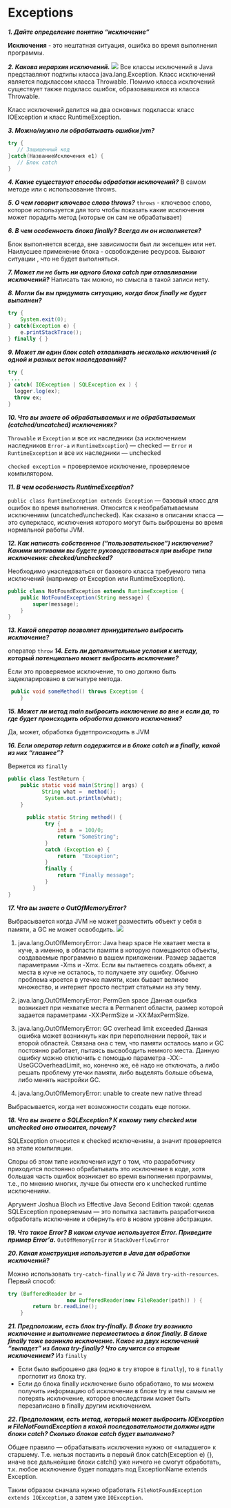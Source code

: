 Exceptions
===========

***1. Дайте определение понятию “исключение”***

**Исключения** - это нештатная ситуация, ошибка во время выполнения программы.

***2. Какова иерархия исключений.***
![](https://cloud.githubusercontent.com/assets/18701152/15581283/4c2f5348-2374-11e6-8fd2-e4de02d2c389.png)
Все классы исключений в Java представляют подтипы класса java.lang.Exception. Класс исключений является подклассом класса Throwable. Помимо класса исключений существует также подкласс ошибок, образовавшихся из класса Throwable.

Класс исключений делится на два основных подкласса: класс IOException и класс RuntimeException.

***3. Можно/нужно ли обрабатывать ошибки jvm?***

```java
try {
   // Защищенный код
}catch(НазваниеИсключения e1) {
   // Блок catch
}
```

***4. Какие существуют способы обработки исключений?***
В самом методе или с использование throws.


***5. О чем говорит ключевое слово throws?***
`throws` - ключевое слово, которое используется для того чтобы показать какие исключения может порадить метод (которые он сам не обрабатывает)

***6. В чем особенность блока finally? Всегда ли он исполняется?***

Блок выполняется всегда, вне зависимости был ли эксепшен или нет. Наилусшее применение блока - освобождение ресурсов. Бывают ситуации , что не будет выполняться.

***7. Может ли не быть ни одного блока catch при отлавливании исключений?***
Написать так можно, но смысла в такой записи нету.

***8. Могли бы вы придумать ситуацию, когда блок finally не будет выполнен?***
```java
try { 
    System.exit(0); 
} catch(Exception e) { 
    e.printStackTrace(); 
} finally { }
```
***9. Может ли один блок catch отлавливать несколько исключений (с одной и разных веток наследований)?***
```java
try {  
 ... 
} catch( IOException | SQLException ex ) {  
  logger.log(ex); 
  throw ex; 
}
```

***10. Что вы знаете об обрабатываемых и не обрабатываемых (catched/uncatched) исключениях?***

`Throwable` и `Exception` и все их наследники (за исключением наследников `Error-а` и `RuntimeException`) — checked
— `Error` и `RuntimeException` и все их наследники — unchecked

`checked exception` = проверяемое исключение, проверяемое компилятором.

***11. В чем особенность RuntimeException?***

`public class RuntimeException extends Exception` — базовый класс для ошибок во время выполнения. Относится к необрабатываемым исключениям (uncatched\unchecked). Как сказано в описании класса — это суперкласс, исключения которого могут быть выброшены во время нормальной работы JVM.

***12. Как написать собственное (“пользовательское”) исключение? Какими мотивами вы будете руководствоваться при выборе типа исключения: checked/unchecked?***

Необходимо унаследоваться от базового класса требуемого типа исключений (например от Exception или RuntimeException).
```java
public class NotFoundException extends RuntimeException {
    public NotFoundException(String message) {
        super(message);
    }
}
```


***13. Какой оператор позволяет принудительно выбросить исключение?***

оператор `throw`
***14. Есть ли дополнительные условия к методу, который потенциально может выбросить исключение?***

Если это проверяемое исключение, то оно должно быть задекларировано в сигнатуре метода.

```java
 public void someMethod() throws Exception {
    }
```
***15. Может ли метод main выбросить исключение во вне и если да, то где будет происходить обработка данного исключения?***

Да, может, обработка будетпроисходить в JVM

***16. Если оператор return содержится и в блоке catch и в finally, какой из них “главнее”?***

Вернется из `finally`

```java
public class TestReturn {
	public static void main(String[] args) {
		   String what =  method();
	        System.out.println(what);
	}
	
	  public static String method() {
	        try {
	        	int a  = 100/0;
	            return "SomeString";
	        } 
	        catch (Exception e) {
	        	return  "Exception";
	        }
	        finally {
	            return "Finally message";
	        }
	    }
}
```

***17. Что вы знаете о OutOfMemoryError?***

Выбрасывается когда JVM не может разместить объект у себя в памяти, а GC  не может освободить. 
![](http://javastudy.ru/wp-content/uploads/2016/01/outOfMemoryTypes-300x84.png)

1. java.lang.OutOfMemoryError: Java heap space
Не хватает места в куче, а именно, в области памяти в которую помещаются объекты, создаваемые программно в вашем приложении. Размер задается параметрами -Xms и -Xmx. Если вы пытаетесь создать объект, а места в куче не осталось, то получаете эту ошибку. Обычно проблема кроется в утечке памяти, коих бывает великое множество, и интернет просто пестрит статьями на эту тему.

2. java.lang.OutOfMemoryError: PermGen space
Данная ошибка возникает при нехватке места в Permanent области, размер которой задается параметрами -XX:PermSize и -XX:MaxPermSize.

3. java.lang.OutOfMemoryError: GC overhead limit exceeded
Данная ошибка может возникнуть как при переполнении первой, так и второй областей. Связана она с тем, что памяти осталось мало и GC постоянно работает, пытаясь высвободить немного места. Данную ошибку можно отключить с помощью параметра -XX:-UseGCOverheadLimit, но, конечно же, её надо не отключать, а либо решать проблему утечки памяти, либо выделять больше объема, либо менять настройки GC.

4. java.lang.OutOfMemoryError: unable to create new native thread

Выбрасывается, когда нет возможности создать еще потоки.

***18. Что вы знаете о SQLException? К какому типу checked или unchecked оно относится, почему?***

SQLException относится к checked исключениям, а значит проверяется на этапе компиляции.

Споры об этом типе исключения идут о том, что разработчику приходится постоянно обрабатывать это исключение в коде, хотя большая часть ошибок возникает во время выполнения программы, т.е., по мнению многих, лучше бы отнести его к unchecked runtime исключениям.

Аргумент Joshua Bloch из Effective Java Second Edition такой: сделав SQLException проверяемым — это попытка заставить разработчиков обработать исключение и обернуть его в новом уровне абстракции.

***19. Что такое Error? В каком случае используется Error. Приведите пример Error’а.***
`OutOfMemoryError` и `StackOverflowError`

***20. Какая конструкция используется в Java для обработки исключений?***

Можно использовать `try-catch-finally` и c 7й Java `try-with-resources`. Первый способ:
```java
try (BufferedReader br =
                   new BufferedReader(new FileReader(path)) ) {
        return br.readLine();
    }
```

***21. Предположим, есть блок try-finally. В блоке try возникло исключение и выполнение переместилось в блок finally. В блоке finally тоже возникло исключение. Какое из двух исключений “выпадет” из блока try-finally? Что случится со вторым исключением?***
Из `finally` 
+ Если было выброшено два (одно в `try` второе в `finally`), то в `finally` проглотит из блока try.
+ Если до блока finally исключение было обработано, то мы можем получить информацию об исключении в блоке try и тем самым не потерять исключение, которое впоследствии может быть перезаписано в finally другим исключением. 

***22. Предположим, есть метод, который может выбросить IOException и FileNotFoundException в какой последовательности должны идти блоки catch? Сколько блоков catch будет выполнено?***

Общее правило — обрабатывать исключения нужно от «младшего» к старшему. Т.е. нельзя поставить в первый блок catch(Exception e) {}, иначе все дальнейшие блоки catch() уже ничего не смогут обработать, т.к. любое исключение будет попадать под ExceptionName extends Exception.

Таким образом сначала нужно обработать  `FileNotFoundException extends IOException`, а затем уже `IOException`.
